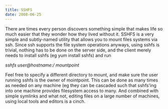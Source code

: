 ```yaml
---
title: SSHFS
date: 2008-06-25
---
```


There are times every person discovers something simple that makes life so much easier that they wonder how they lived without it. SSHFS is a very simple and subtly-named utility that allows you to mount files systems via ssh. Since ssh supports the file system operations anyways, using sshfs is trivial, nothing has to be done on the server side, and the client merely needs to install sshfs (eg yum install sshfs) and run

<i>sshfs user@hostname:/ mountpoint</i>

Feel free to specify a different directory to mount, and make sure the user running sshfs is the owner of mointpoint. This can be done as many times as needed on any machine (eg they can be cascaded such that sshfs'ing into one machine provides filesystem access to many. And combined with simple symlinks and what not, editing files on a large number of machines, using local tools and editors is a cinch.

